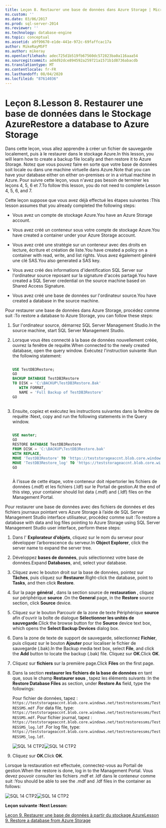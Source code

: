 ```yaml
---
title: Leçon 8. Restaurer une base de données dans Azure Storage | Microsoft Docs
ms.custom: ''
ms.date: 03/06/2017
ms.prod: sql-server-2014
ms.reviewer: ''
ms.technology: database-engine
ms.topic: conceptual
ms.assetid: a9f99670-e1de-441e-972c-69faffcac17a
author: MikeRayMSFT
ms.author: mikeray
ms.openlocfilehash: adec725d1b519fb67560dc572823ba0a116aaa54
ms.sourcegitcommit: ad4d92dce894592a259721a1571b1d8736abacdb
ms.translationtype: MT
ms.contentlocale: fr-FR
ms.lasthandoff: 08/04/2020
ms.locfileid: "87614036"
---
```

# <a name="lesson-8-restore-a-database-to-azure-storage"></a><span data-ttu-id="26d1f-103">Leçon 8.</span><span class="sxs-lookup"><span data-stu-id="26d1f-103">Lesson 8.</span></span> <span data-ttu-id="26d1f-104">Restaurer une base de données dans le Stockage Azure</span><span class="sxs-lookup"><span data-stu-id="26d1f-104">Restore a database to Azure Storage</span></span>
  <span data-ttu-id="26d1f-105">Dans cette leçon, vous allez apprendre à créer un fichier de sauvegarde localement, puis à le restaurer dans le stockage Azure.</span><span class="sxs-lookup"><span data-stu-id="26d1f-105">In this lesson, you will learn how to create a backup file locally and then restore it to Azure Storage.</span></span> <span data-ttu-id="26d1f-106">Notez que vous pouvez faire en sorte que votre base de données soit locale ou dans une machine virtuelle dans Azure.</span><span class="sxs-lookup"><span data-stu-id="26d1f-106">Note that you can have your database either on either on-premises or in a virtual machine in Azure.</span></span> <span data-ttu-id="26d1f-107">Pour suivre cette leçon, vous n'avez pas besoin de terminer les leçons 4, 5, 6 et 7.</span><span class="sxs-lookup"><span data-stu-id="26d1f-107">To follow this lesson, you do not need to complete Lesson 4, 5, 6, and 7.</span></span>  
  
 <span data-ttu-id="26d1f-108">Cette leçon suppose que vous avez déjà effectué les étapes suivantes :</span><span class="sxs-lookup"><span data-stu-id="26d1f-108">This lesson assumes that you already completed the following steps:</span></span>  
  
-   <span data-ttu-id="26d1f-109">Vous avez un compte de stockage Azure.</span><span class="sxs-lookup"><span data-stu-id="26d1f-109">You have an Azure Storage account.</span></span>  
  
-   <span data-ttu-id="26d1f-110">Vous avez créé un conteneur sous votre compte de stockage Azure.</span><span class="sxs-lookup"><span data-stu-id="26d1f-110">You have created a container under your Azure Storage account.</span></span>  
  
-   <span data-ttu-id="26d1f-111">Vous avez créé une stratégie sur un conteneur avec des droits en lecture, écriture et création de liste.</span><span class="sxs-lookup"><span data-stu-id="26d1f-111">You have created a policy on a container with read, write, and list rights.</span></span> <span data-ttu-id="26d1f-112">Vous avez également généré une clé SAS.</span><span class="sxs-lookup"><span data-stu-id="26d1f-112">You also generated a SAS key.</span></span>  
  
-   <span data-ttu-id="26d1f-113">Vous avez créé des informations d'identification SQL Server sur l'ordinateur source reposant sur la signature d'accès partagé.</span><span class="sxs-lookup"><span data-stu-id="26d1f-113">You have created a SQL Server credential on the source machine based on Shared Access Signature.</span></span>  
  
-   <span data-ttu-id="26d1f-114">Vous avez créé une base de données sur l'ordinateur source.</span><span class="sxs-lookup"><span data-stu-id="26d1f-114">You have created a database in the source machine.</span></span>  
  
 <span data-ttu-id="26d1f-115">Pour restaurer une base de données dans Azure Storage, procédez comme suit :</span><span class="sxs-lookup"><span data-stu-id="26d1f-115">To restore a database to Azure Storage, you can follow these steps:</span></span>  
  
1.  <span data-ttu-id="26d1f-116">Sur l'ordinateur source, démarrez SQL Server Management Studio.</span><span class="sxs-lookup"><span data-stu-id="26d1f-116">In the source machine, start SQL Server Management Studio.</span></span>  
  
2.  <span data-ttu-id="26d1f-117">Lorsque vous êtes connecté à la base de données nouvellement créée, ouvrez la fenêtre de requête.</span><span class="sxs-lookup"><span data-stu-id="26d1f-117">When connected to the newly created database, open the query window.</span></span> <span data-ttu-id="26d1f-118">Exécutez l'instruction suivante :</span><span class="sxs-lookup"><span data-stu-id="26d1f-118">Run the following statement:</span></span>  
  
    ```sql  
  
    USE TestDB3Restore;   
    GO   
    BACKUP DATABASE TestDB3Restore   
    TO DISK = 'C:\BACKUP\TestDB3Restore.Bak'   
       WITH FORMAT,   
       NAME = 'Full Backup of TestDB3Restore'   
    GO  
  
    ```  
  
3.  <span data-ttu-id="26d1f-119">Ensuite, copiez et exécutez les instructions suivantes dans la fenêtre de requête :</span><span class="sxs-lookup"><span data-stu-id="26d1f-119">Next, copy and run the following statements in the Query window.</span></span>  
  
    ```sql  
  
    USE master;   
    GO   
    RESTORE DATABASE TestDB3Restore    
    FROM DISK = 'C:\BACKUP\TestDB3Restore.bak'    
    WITH REPLACE,   
    MOVE 'TestDB3Restore' TO 'https://teststorageaccnt.blob.core.windows.net/testcontainrestore/TestDB3Restore.mdf',     
    MOVE 'TestDB3Restore_log' TO 'https://teststorageaccnt.blob.core.windows.net/testcontainrestore/TestDB3Restore_log.ldf';   
    GO  
  
    ```  
  
     <span data-ttu-id="26d1f-120">À l'issue de cette étape, votre conteneur doit répertorier les fichiers de données (.mdf) et les fichiers (.ldf) sur le Portail de gestion.</span><span class="sxs-lookup"><span data-stu-id="26d1f-120">At the end of this step, your container should list data (.mdf) and (.ldf) files on the Management Portal.</span></span>  
  
 <span data-ttu-id="26d1f-121">Pour restaurer une base de données avec des fichiers de données et des fichiers journaux pointant vers Azure Storage à l’aide de SQL Server Management Studio interface utilisateur, procédez comme suit :</span><span class="sxs-lookup"><span data-stu-id="26d1f-121">To restore a database with data and log files pointing to Azure Storage using SQL Server Management Studio user interface, perform these steps:</span></span>  
  
1.  <span data-ttu-id="26d1f-122">Dans l' **Explorateur d’objets**, cliquez sur le nom du serveur pour développer l’arborescence du serveur.</span><span class="sxs-lookup"><span data-stu-id="26d1f-122">In **Object Explorer**, click the server name to expand the server tree.</span></span>  
  
2.  <span data-ttu-id="26d1f-123">Développez **bases de données**, puis sélectionnez votre base de données.</span><span class="sxs-lookup"><span data-stu-id="26d1f-123">Expand **Databases**, and, select your database.</span></span>  
  
3.  <span data-ttu-id="26d1f-124">Cliquez avec le bouton droit sur la base de données, pointez sur **Tâches**, puis cliquez sur **Restaurer**.</span><span class="sxs-lookup"><span data-stu-id="26d1f-124">Right-click the database, point to **Tasks**, and then click **Restore**.</span></span>  
  
4.  <span data-ttu-id="26d1f-125">Sur la page **général** , dans la section source de **restauration** , cliquez sur périphérique **source** .</span><span class="sxs-lookup"><span data-stu-id="26d1f-125">On the **General** page, in the **Restore** source section, click **Source** device.</span></span>  
  
5.  <span data-ttu-id="26d1f-126">Cliquez sur le bouton Parcourir de la zone de texte Périphérique **source** afin d'ouvrir la boîte de dialogue **Sélectionner les unités de sauvegarde**.</span><span class="sxs-lookup"><span data-stu-id="26d1f-126">Click the browse button for the **Source** device text box, which opens the **Select Backup Devices** dialog box.</span></span>  
  
6.  <span data-ttu-id="26d1f-127">Dans la zone de texte de support de sauvegarde, sélectionnez **Fichier**, puis cliquez sur le bouton **Ajouter** pour localiser le fichier de sauvegarde (.bak).</span><span class="sxs-lookup"><span data-stu-id="26d1f-127">In the Backup media text box, select **File**, and click the **Add** button to locate the backup (.bak) file.</span></span> <span data-ttu-id="26d1f-128">Cliquez sur **OK**.</span><span class="sxs-lookup"><span data-stu-id="26d1f-128">Click **OK**.</span></span>  
  
7.  <span data-ttu-id="26d1f-129">Cliquez sur **fichiers** sur la première page.</span><span class="sxs-lookup"><span data-stu-id="26d1f-129">Click **Files** on the first page.</span></span>  
  
8.  <span data-ttu-id="26d1f-130">Dans la section **restaurer les fichiers de la base de données** en tant que, sous le champ **Restaurer sous** , tapez les éléments suivants :</span><span class="sxs-lookup"><span data-stu-id="26d1f-130">In the **Restore Database Files** as section, under **Restore As** field, type the followings:</span></span>  
  
     <span data-ttu-id="26d1f-131">Pour fichier de données, tapez : `https://teststorageaccnt.blob.core.windows.net/testrestoressms/TestRESSMS.mdf` .</span><span class="sxs-lookup"><span data-stu-id="26d1f-131">For data file, type: `https://teststorageaccnt.blob.core.windows.net/testrestoressms/TestRESSMS.mdf`.</span></span> <span data-ttu-id="26d1f-132">Pour fichier journal, tapez : `https://teststorageaccnt.blob.core.windows.net/testrestoressms/TestRESSMS_log.ldf` .</span><span class="sxs-lookup"><span data-stu-id="26d1f-132">For log file, type: `https://teststorageaccnt.blob.core.windows.net/testrestoressms/TestRESSMS_log.ldf`.</span></span>  
  
     <span data-ttu-id="26d1f-133">![SQL 14 CTP2](../tutorials/media/ss-was-tutlesson-8-8.gif "SQL 14 CTP2")</span><span class="sxs-lookup"><span data-stu-id="26d1f-133">![SQL 14 CTP2](../tutorials/media/ss-was-tutlesson-8-8.gif "SQL 14 CTP2")</span></span>  
  
9. <span data-ttu-id="26d1f-134">Cliquez sur **OK**.</span><span class="sxs-lookup"><span data-stu-id="26d1f-134">Click **OK**.</span></span>  
  
 <span data-ttu-id="26d1f-135">Lorsque la restauration est effectuée, connectez-vous au Portail de gestion.</span><span class="sxs-lookup"><span data-stu-id="26d1f-135">When the restore is done, log in to the Management Portal.</span></span> <span data-ttu-id="26d1f-136">Vous devez pouvoir consulter les fichiers .mdf et .ldf dans le conteneur comme suit :</span><span class="sxs-lookup"><span data-stu-id="26d1f-136">You should be able to see the .mdf and .ldf files in the container as follows:</span></span>  
  
 <span data-ttu-id="26d1f-137">![SQL 14 CTP2](../tutorials/media/ss-was-tutlesson-8-9.gif "SQL 14 CTP2")</span><span class="sxs-lookup"><span data-stu-id="26d1f-137">![SQL 14 CTP2](../tutorials/media/ss-was-tutlesson-8-9.gif "SQL 14 CTP2")</span></span>  
  
 <span data-ttu-id="26d1f-138">**Leçon suivante :**</span><span class="sxs-lookup"><span data-stu-id="26d1f-138">**Next Lesson:**</span></span>  
  
 [<span data-ttu-id="26d1f-139">Leçon 9. Restaurer une base de données à partir du stockage Azure</span><span class="sxs-lookup"><span data-stu-id="26d1f-139">Lesson 9. Restore a database from Azure Storage</span></span>](../relational-databases/lesson-8-restore-as-new-database-from-log-backup.md)  
  
  
